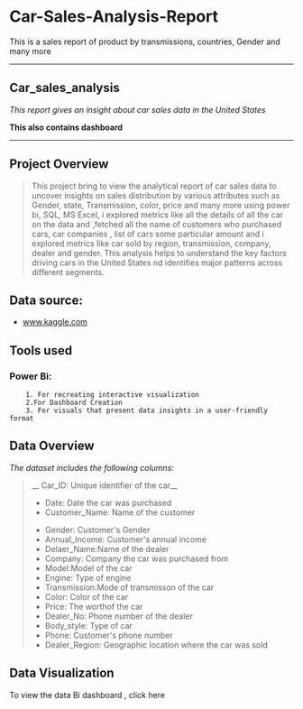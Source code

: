# Car-Sales-Analysis-Report
This is a sales report of product by transmissions, countries, Gender and many more

---
##   Car_sales_analysis
_This report gives an insight about car sales data in the United States_

__This also contains dashboard__

---
## Project Overview
> This project bring to view the analytical report of car sales data to uncover insights on sales distribution by various attributes such as Gender, state, Transmission, color, price and many more using power bi, SQL, MS Excel, i explored metrics like all the details of all the car on the data and ,fetched all the name of customers who purchased cars, car companies , list of cars some particular amount and i explored metrics like car sold by region, transmission, company, dealer and gender. This analysis helps to understand the key factors driving cars in the United States nd identifies major patterns across different segments.

## Data source:
+ www.kaggle.com

## Tools used 
### Power Bi:
        1. For recreating interactive visualization
        2.For Dashboard Creation
        3. For visuals that present data insights in a user-friendly format
## Data Overview
_The dataset includes the following columns:_
> __ Car_ID: Unique identifier of the car__
> + Date: Date the car was purchased
> + Customer_Name: Name of the customer
> - Gender: Customer's Gender
> - Annual_Income: Customer's annual income
> - Delaer_Name:Name of the dealer
> - Company: Company the car was purchased from
> - Model:Model of the car
> - Engine: Type of engine
> - Transmission:Mode of transmisson of the car
> - Color: Color of the car
> - Price: The worthof the car
> - Dealer_No: Phone number of the dealer
> - Body_style: Type of car 
> - Phone: Customer's phone number
> - Dealer_Region: Geographic location where the car was sold
## Data Visualization
To view the data Bi dashboard , click here 
